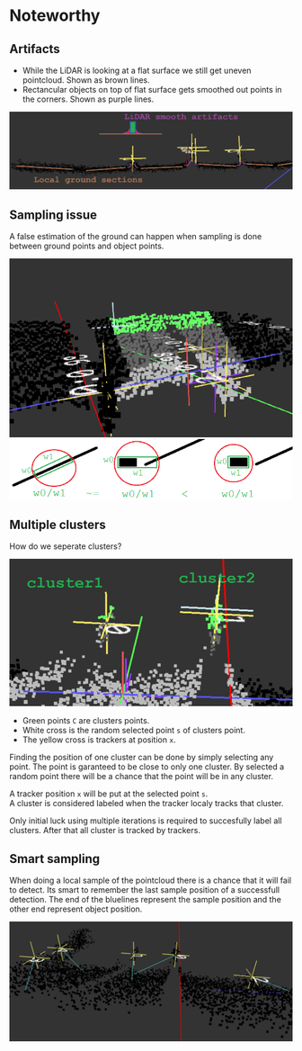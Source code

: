 # Noteworthy

## Artifacts
* While the LiDAR is looking at a flat surface we still get uneven pointcloud. Shown as brown lines.
* Rectancular objects on top of flat surface gets smoothed out points in the corners. Shown as purple lines.

![Artifacts](uneven.png)


## Sampling issue
A false estimation of the ground can happen when sampling is done between ground points and object points.

![sample_problem](sample_problem.png)
![sample_problem](sample_problem1.png)


## Multiple clusters
How do we seperate clusters?

![cluster](cluster.png)
* Green points `C` are clusters points.
* White cross is the random selected point `s` of clusters point.
* The yellow cross is trackers at position `x`.

Finding the position of one cluster can be done by simply selecting any point. The point is garanteed to be close to only one cluster.
By selected a random point there will be a chance that the point will be in any cluster.

A tracker position `x` will be put at the selected point `s`.<br>
A cluster is considered labeled when the tracker localy tracks that cluster.

Only initial luck using multiple iterations is required to succesfully label all clusters. After that all cluster is tracked by trackers.


## Smart sampling
When doing a local sample of the pointcloud there is a chance that it will fail to detect.
Its smart to remember the last sample position of a successfull detection. The end of the bluelines represent the sample position and the other end represent object position.

![smart_sampling](smart_sampling.png)
